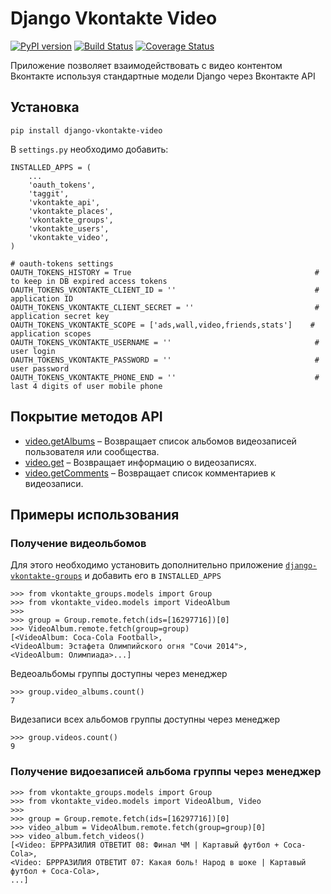 Django Vkontakte Video
======================

[![PyPI version](https://badge.fury.io/py/django-vkontakte-video.png)](http://badge.fury.io/py/django-vkontakte-video) [![Build Status](https://travis-ci.org/ramusus/django-vkontakte-video.png?branch=master)](https://travis-ci.org/ramusus/django-vkontakte-video) [![Coverage Status](https://coveralls.io/repos/ramusus/django-vkontakte-video/badge.png?branch=master)](https://coveralls.io/r/ramusus/django-vkontakte-video)

Приложение позволяет взаимодействовать с видео контентом Вконтакте используя стандартные модели Django через Вконтакте API

Установка
---------

    pip install django-vkontakte-video

В `settings.py` необходимо добавить:

    INSTALLED_APPS = (
        ...
        'oauth_tokens',
        'taggit',
        'vkontakte_api',
        'vkontakte_places',
        'vkontakte_groups',
        'vkontakte_users',
        'vkontakte_video',
    )

    # oauth-tokens settings
    OAUTH_TOKENS_HISTORY = True                                         # to keep in DB expired access tokens
    OAUTH_TOKENS_VKONTAKTE_CLIENT_ID = ''                               # application ID
    OAUTH_TOKENS_VKONTAKTE_CLIENT_SECRET = ''                           # application secret key
    OAUTH_TOKENS_VKONTAKTE_SCOPE = ['ads,wall,video,friends,stats']    # application scopes
    OAUTH_TOKENS_VKONTAKTE_USERNAME = ''                                # user login
    OAUTH_TOKENS_VKONTAKTE_PASSWORD = ''                                # user password
    OAUTH_TOKENS_VKONTAKTE_PHONE_END = ''                               # last 4 digits of user mobile phone

Покрытие методов API
--------------------
* [video.getAlbums](https://vk.com/dev/video.getAlbums) – Возвращает список альбомов видеозаписей пользователя или сообщества.
* [video.get](https://vk.com/dev/video.get) – Возвращает информацию о видеозаписях.
* [video.getComments](https://vk.com/dev/video.getComments) – Возвращает список комментариев к видеозаписи.

Примеры использования
---------------------

### Получение видеольбомов

Для этого необходимо установить дополнительно приложение
[`django-vkontakte-groups`](http://github.com/ramusus/django-vkontakte-groups/) и добавить его в `INSTALLED_APPS`

    >>> from vkontakte_groups.models import Group
    >>> from vkontakte_video.models import VideoAlbum
    >>>
    >>> group = Group.remote.fetch(ids=[16297716])[0]
    >>> VideoAlbum.remote.fetch(group=group)
    [<VideoAlbum: Coca-Cola Football>,
    <VideoAlbum: Эстафета Олимпийского огня "Сочи 2014">,
    <VideoAlbum: Олимпиада>...]

Ведеоальбомы группы доступны через менеджер

    >>> group.video_albums.count()
    7

Видезаписи всех альбомов группы доступны через менеджер

    >>> group.videos.count()
    9

### Получение видоезаписей альбома группы через менеджер
    >>> from vkontakte_groups.models import Group
    >>> from vkontakte_video.models import VideoAlbum, Video
    >>>
    >>> group = Group.remote.fetch(ids=[16297716])[0]
    >>> video_album = VideoAlbum.remote.fetch(group=group)[0]
    >>> video_album.fetch_videos()
    [<Video: БРРРАЗИЛИЯ ОТВЕТИТ 08: Финал ЧМ | Картавый футбол + Coca-Cola>,
    <Video: БРРРАЗИЛИЯ ОТВЕТИТ 07: Какая боль! Народ в шоке | Картавый футбол + Coca-Cola>,
    ...]
